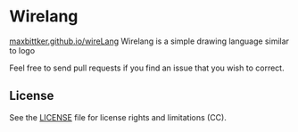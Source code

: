 # Wirelang

[maxbittker.github.io/wireLang](maxbittker.github.io/wireLang)
Wirelang is a simple drawing language similar to logo

Feel free to send pull requests if you find an issue that you wish to correct.

## License

See the [LICENSE](LICENSE.md) file for license rights and limitations (CC).